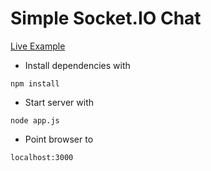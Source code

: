 # Simple Socket.IO Chat

[Live Example](https://simple-socketio-chat.glitch.me/)

* Install dependencies with
```
npm install
```

* Start server with
```
node app.js
```

* Point browser to
```
localhost:3000
```
